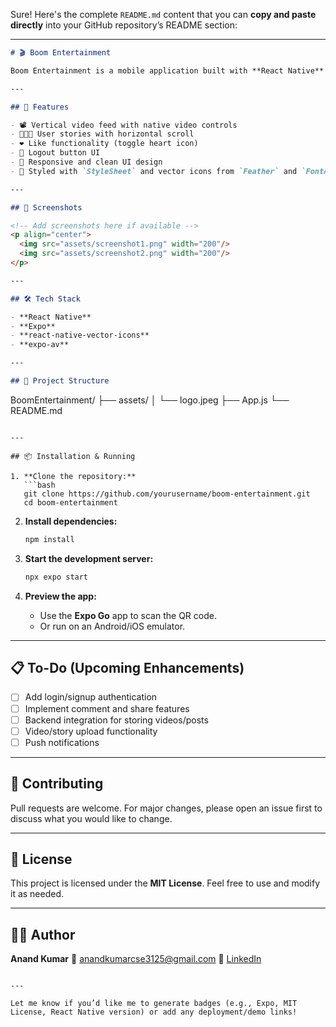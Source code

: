 Sure! Here's the complete `README.md` content that you can **copy and paste directly** into your GitHub repository’s README section:

---

```markdown
# 🎬 Boom Entertainment

Boom Entertainment is a mobile application built with **React Native** and **Expo** that mimics a social media video feed (like Instagram Reels or TikTok). Users can scroll through short videos, view user stories, and like content interactively.

---

## 🚀 Features

- 📽️ Vertical video feed with native video controls  
- 🧑‍🤝‍🧑 User stories with horizontal scroll  
- ❤️ Like functionality (toggle heart icon)
- 🔐 Logout button UI
- 🧾 Responsive and clean UI design
- 🎨 Styled with `StyleSheet` and vector icons from `Feather` and `FontAwesome`

---

## 📸 Screenshots

<!-- Add screenshots here if available -->
<p align="center">
  <img src="assets/screenshot1.png" width="200"/>
  <img src="assets/screenshot2.png" width="200"/>
</p>

---

## 🛠️ Tech Stack

- **React Native**
- **Expo**
- **react-native-vector-icons**
- **expo-av**

---

## 📂 Project Structure

```

BoomEntertainment/
├── assets/
│   └── logo.jpeg
├── App.js
└── README.md

````

---

## 📦 Installation & Running

1. **Clone the repository:**
   ```bash
   git clone https://github.com/yourusername/boom-entertainment.git
   cd boom-entertainment
````

2. **Install dependencies:**

   ```bash
   npm install
   ```

3. **Start the development server:**

   ```bash
   npx expo start
   ```

4. **Preview the app:**

   * Use the **Expo Go** app to scan the QR code.
   * Or run on an Android/iOS emulator.

---

## 📋 To-Do (Upcoming Enhancements)

* [ ] Add login/signup authentication
* [ ] Implement comment and share features
* [ ] Backend integration for storing videos/posts
* [ ] Video/story upload functionality
* [ ] Push notifications

---

## 🤝 Contributing

Pull requests are welcome. For major changes, please open an issue first to discuss what you would like to change.

---

## 🔐 License

This project is licensed under the **MIT License**.
Feel free to use and modify it as needed.

---

## 🙋‍♂️ Author

**Anand Kumar**
📧 [anandkumarcse3125@gmail.com](mailto:anandkumarcse3125@gmail.com)
🔗 [LinkedIn](https://www.linkedin.com/in/anand3125)

```

---

Let me know if you’d like me to generate badges (e.g., Expo, MIT License, React Native version) or add any deployment/demo links!
```

